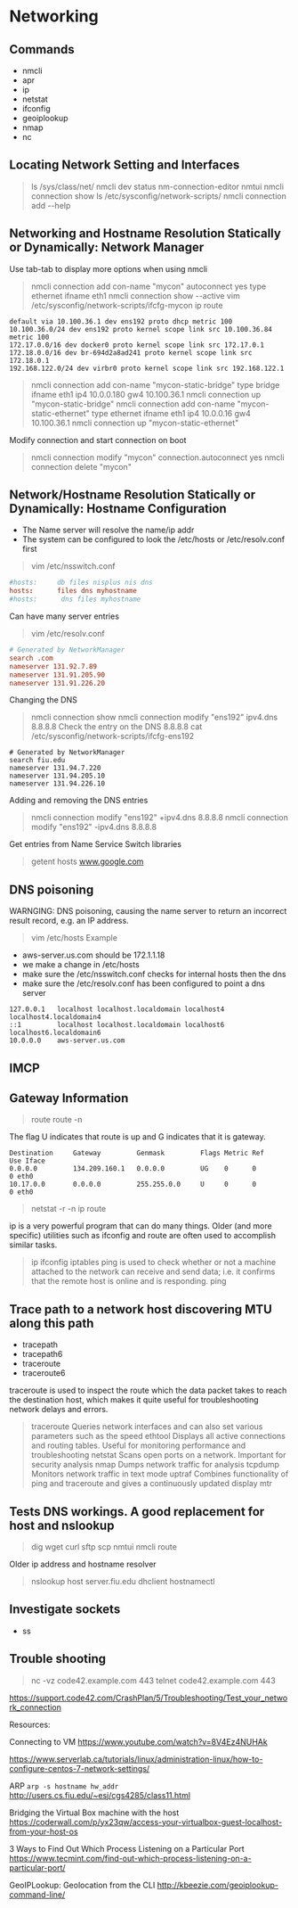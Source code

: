 # Networking

## Commands

- nmcli
- apr
- ip
- netstat
- ifconfig
- geoiplookup
- nmap
- nc

## Locating Network Setting and Interfaces

> ls /sys/class/net/
> nmcli dev status 
> nm-connection-editor 
> nmtui
> nmcli connection show
> ls /etc/sysconfig/network-scripts/
> nmcli connection add --help

## Networking and Hostname Resolution Statically or Dynamically: Network Manager

Use tab-tab to display more options when using nmcli
> nmcli connection add con-name "mycon" autoconnect yes type ethernet ifname eth1
> nmcli connection show --active
> vim /etc/sysconfig/network-scripts/ifcfg-mycon
> ip route

```
default via 10.100.36.1 dev ens192 proto dhcp metric 100 
10.100.36.0/24 dev ens192 proto kernel scope link src 10.100.36.84 metric 100 
172.17.0.0/16 dev docker0 proto kernel scope link src 172.17.0.1 
172.18.0.0/16 dev br-694d2a8ad241 proto kernel scope link src 172.18.0.1 
192.168.122.0/24 dev virbr0 proto kernel scope link src 192.168.122.1 
```

> nmcli connection add con-name "mycon-static-bridge" type bridge ifname eth1 ip4 10.0.0.180 gw4 10.100.36.1
> nmcli connection up "mycon-static-bridge"
> nmcli connection add con-name "mycon-static-ethernet" type ethernet ifname eth1 ip4 10.0.0.16 gw4 10.100.36.1
> nmcli connection up "mycon-static-ethernet"

Modify connection and start connection on boot
> nmcli connection modify "mycon" connection.autoconnect yes
> nmcli connection delete "mycon"


## Network/Hostname Resolution Statically or Dynamically: Hostname Configuration

- The Name server will resolve the name/ip addr
- The system can be configured to look the /etc/hosts or /etc/resolv.conf first

> vim /etc/nsswitch.conf

``` /etc/nsswitch.conf
#hosts:     db files nisplus nis dns
hosts:      files dns myhostname 
#hosts:      dns files myhostname
```

Can have many server entries
> vim /etc/resolv.conf

``` /etc/resolv.conf
# Generated by NetworkManager
search .com
nameserver 131.92.7.89
nameserver 131.91.205.90
nameserver 131.91.226.20
```

Changing the DNS 

> nmcli connection show
> nmcli connection modify "ens192" ipv4.dns 8.8.8.8
Check the entry on the DNS 8.8.8.8
> cat /etc/sysconfig/network-scripts/ifcfg-ens192

```
# Generated by NetworkManager
search fiu.edu
nameserver 131.94.7.220
nameserver 131.94.205.10
nameserver 131.94.226.10
```

Adding and removing the DNS entries
> nmcli connection modify "ens192" +ipv4.dns 8.8.8.8
> nmcli connection modify "ens192" -ipv4.dns 8.8.8.8

Get entries from Name Service Switch libraries
> getent hosts  www.google.com

## DNS poisoning

WARNGING: DNS poisoning, causing the name server to return an incorrect result record, e.g. an IP address.
> vim /etc/hosts
Example

- aws-server.us.com should be 172.1.1.18
- we make a change in /etc/hosts
- make sure the /etc/nsswitch.conf checks for internal hosts then the dns
- make sure the /etc/resolv.conf has been configured to point a dns server

``` /etc/hosts
127.0.0.1   localhost localhost.localdomain localhost4 localhost4.localdomain4
::1         localhost localhost.localdomain localhost6 localhost6.localdomain6
10.0.0.0    aws-server.us.com
```

## IMCP


## Gateway Information

> route
> route -n

The flag U indicates that route is up and G indicates that it is gateway. 

``` $ route -n
Destination     Gateway         Genmask         Flags Metric Ref    Use Iface
0.0.0.0         134.209.160.1   0.0.0.0         UG    0      0        0 eth0
10.17.0.0       0.0.0.0         255.255.0.0     U     0      0        0 eth0
```


> netstat -r -n
> ip route

ip is a very powerful program that can do many things. Older (and more specific) utilities such as ifconfig and route are often used to accomplish similar tasks.
> ip
> ifconfig
> iptables
ping is used to check whether or not a machine attached to the network can receive and send data; i.e. it confirms that the remote host is online and is responding.
> ping





## Trace path to a network host discovering MTU along this path

- tracepath
- tracepath6
- traceroute
- traceroute6

traceroute is used to inspect the route which the data packet takes to reach the destination host, which makes it quite useful for troubleshooting network delays and errors.
> traceroute
Queries network interfaces and can also set various parameters such as the speed
> ethtool
Displays all active connections and routing tables. Useful for monitoring performance and troubleshooting
> netstat
Scans open ports on a network. Important for security analysis
> nmap
Dumps network traffic for analysis
> tcpdump
Monitors network traffic in text mode
> uptraf
Combines functionality of ping and traceroute and gives a continuously updated display
> mtr

## Tests DNS workings. A good replacement for host and nslookup

> dig
> wget
> curl
> sftp
> scp
> nmtui
> nmcli
> route

Older ip address and hostname resolver
> nslookup
> host server.fiu.edu
> dhclient
> hostnamectl

## Investigate sockets

- ss

## Trouble shooting

> nc -vz code42.example.com 443
> telnet code42.example.com 443

https://support.code42.com/CrashPlan/5/Troubleshooting/Test_your_network_connection

Resources:

Connecting to VM
https://www.youtube.com/watch?v=8V4Ez4NUHAk


https://www.serverlab.ca/tutorials/linux/administration-linux/how-to-configure-centos-7-network-settings/

ARP
`arp -s hostname hw_addr`
http://users.cs.fiu.edu/~esj/cgs4285/class11.html

Bridging the Virtual Box machine with the host
https://coderwall.com/p/yx23qw/access-your-virtualbox-guest-localhost-from-your-host-os


3 Ways to Find Out Which Process Listening on a Particular Port
https://www.tecmint.com/find-out-which-process-listening-on-a-particular-port/

GeoIPLookup: Geolocation from the CLI
http://kbeezie.com/geoiplookup-command-line/